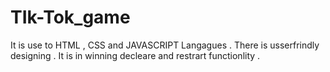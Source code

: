 # TIk-Tok_game
It is use to HTML , CSS and JAVASCRIPT Langagues . There is usserfrindly designing . It is in winning decleare and restrart functionlity .
